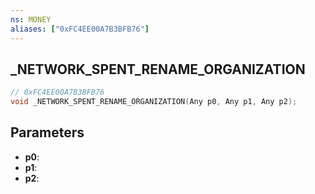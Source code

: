 ```yaml
---
ns: MONEY
aliases: ["0xFC4EE00A7B3BFB76"]
---
```

## _NETWORK_SPENT_RENAME_ORGANIZATION

```c
// 0xFC4EE00A7B3BFB76
void _NETWORK_SPENT_RENAME_ORGANIZATION(Any p0, Any p1, Any p2);
```

## Parameters
* **p0**: 
* **p1**: 
* **p2**: 

